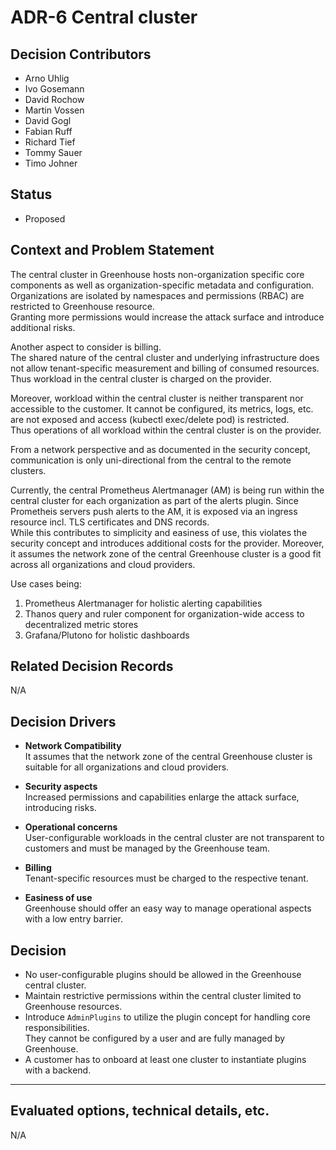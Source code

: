 # ADR-6 Central cluster 

## Decision Contributors

- Arno Uhlig
- Ivo Gosemann
- David Rochow
- Martin Vossen
- David Gogl
- Fabian Ruff
- Richard Tief
- Tommy Sauer
- Timo Johner

## Status

- Proposed

## Context and Problem Statement

The central cluster in Greenhouse hosts non-organization specific core components as well as organization-specific metadata and configuration.
Organizations are isolated by namespaces and permissions (RBAC) are restricted to Greenhouse resource.  
Granting more permissions would increase the attack surface and introduce additional risks.

Another aspect to consider is billing.  
The shared nature of the central cluster and underlying infrastructure does not allow tenant-specific measurement and billing of consumed resources.  
Thus workload in the central cluster is charged on the provider.

Moreover, workload within the central cluster is neither transparent nor accessible to the customer. 
It cannot be configured, its metrics, logs, etc. are not exposed and access (kubectl exec/delete pod) is restricted.  
Thus operations of all workload within the central cluster is on the provider. 

From a network perspective and as documented in the security concept, communication is only uni-directional from the central to the remote clusters.  

Currently, the central Prometheus Alertmanager (AM) is being run within the central cluster for each organization as part of the alerts plugin.
Since Prometheis servers push alerts to the AM, it is exposed via an ingress resource incl. TLS certificates and DNS records.  
While this contributes to simplicity and easiness of use, this violates the security concept and introduces additional costs for the provider. 
Moreover, it assumes the network zone of the central Greenhouse cluster is a good fit across all organizations and cloud providers.  

Use cases being:
1) Prometheus Alertmanager for holistic alerting capabilities
2) Thanos query and ruler component for organization-wide access to decentralized metric stores   
3) Grafana/Plutono for holistic dashboards

## Related Decision Records

N/A

## Decision Drivers

* **Network Compatibility**  
  It assumes that the network zone of the central Greenhouse cluster is suitable for all organizations and cloud providers.

* **Security aspects**  
  Increased permissions and capabilities enlarge the attack surface, introducing risks.

* **Operational concerns**  
  User-configurable workloads in the central cluster are not transparent to customers and must be managed by the Greenhouse team.

* **Billing**  
  Tenant-specific resources must be charged to the respective tenant.

* **Easiness of use**  
  Greenhouse should offer an easy way to manage operational aspects with a low entry barrier.

## Decision

* No user-configurable plugins should be allowed in the Greenhouse central cluster.
* Maintain restrictive permissions within the central cluster limited to Greenhouse resources.
* Introduce `AdminPlugins` to utilize the plugin concept for handling core responsibilities.   
  They cannot be configured by a user and are fully managed by Greenhouse.
* A customer has to onboard at least one cluster to instantiate plugins with a backend.  

---

## Evaluated options, technical details, etc.

N/A
